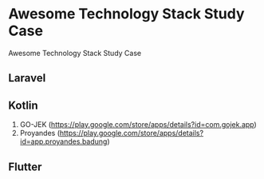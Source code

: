 # Awesome Technology Stack Study Case
Awesome Technology Stack Study Case

## Laravel

## Kotlin
1. GO-JEK (https://play.google.com/store/apps/details?id=com.gojek.app)
2. Proyandes (https://play.google.com/store/apps/details?id=app.proyandes.badung)

## Flutter
